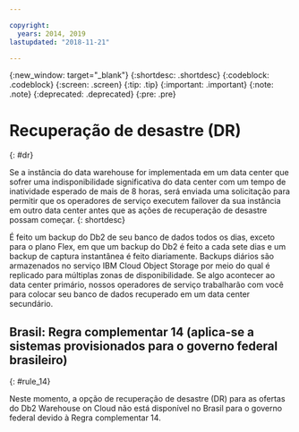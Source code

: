```yaml
---

copyright:
  years: 2014, 2019
lastupdated: "2018-11-21"

---
```


<!-- Attribute definitions --> 
{:new_window: target="_blank"}
{:shortdesc: .shortdesc}
{:codeblock: .codeblock}
{:screen: .screen}
{:tip: .tip}
{:important: .important}
{:note: .note}
{:deprecated: .deprecated}
{:pre: .pre}

# Recuperação de desastre (DR)
{: #dr}

Se a instância do data warehouse for implementada em um data center que sofrer uma indisponibilidade significativa do data center com um tempo de inatividade esperado de mais de 8 horas, será enviada uma solicitação para permitir que os operadores de serviço executem failover da sua instância em outro data center antes que as ações de recuperação de desastre possam começar.
{: shortdesc}

É feito um backup do Db2 de seu banco de dados todos os dias, exceto para o plano Flex, em que um backup do Db2 é feito a cada sete dias e um backup de captura instantânea é feito diariamente. Backups diários são armazenados no serviço IBM Cloud Object Storage por meio do qual é replicado para múltiplas zonas de disponibilidade. Se algo acontecer ao data center primário, nossos operadores de serviço trabalharão com você para colocar seu banco de dados recuperado em um data center secundário.

## **Brasil: Regra complementar 14** (aplica-se a sistemas provisionados para o governo federal brasileiro)
{: #rule_14}

Neste momento, a opção de recuperação de desastre (DR) para as ofertas do Db2 Warehouse on Cloud não está disponível no Brasil para o governo federal devido à Regra complementar 14.


